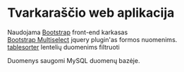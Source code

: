 Tvarkaraščio web aplikacija
========================

Naudojama [Bootstrap](getbootstrap.com "Bootstrap") front-end karkasas  
[Bootstrap Multiselect](https://github.com/davidstutz/bootstrap-multiselect) jquery plugin'as formos nuomenims.  
[tablesorter](http://tablesorter.com/docs/) lentelių duomenims filtruoti  

Duomenys saugomi MySQL duomenų bazėje.